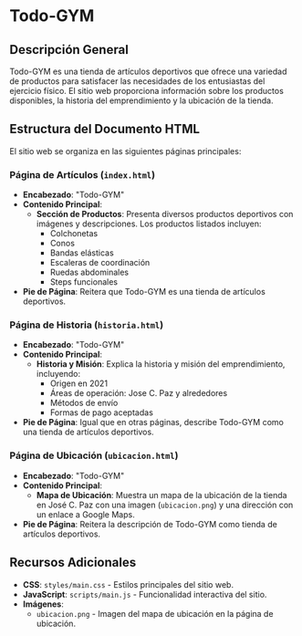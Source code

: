 # Todo-GYM

## Descripción General

Todo-GYM es una tienda de artículos deportivos que ofrece una variedad de productos para satisfacer las necesidades de los entusiastas del ejercicio físico. El sitio web proporciona información sobre los productos disponibles, la historia del emprendimiento y la ubicación de la tienda.

## Estructura del Documento HTML

El sitio web se organiza en las siguientes páginas principales:

### Página de Artículos (`index.html`)

- **Encabezado**: "Todo-GYM"
- **Contenido Principal**:
  - **Sección de Productos**: Presenta diversos productos deportivos con imágenes y descripciones. Los productos listados incluyen:
    - Colchonetas
    - Conos
    - Bandas elásticas
    - Escaleras de coordinación
    - Ruedas abdominales
    - Steps funcionales
- **Pie de Página**: Reitera que Todo-GYM es una tienda de artículos deportivos.

### Página de Historia (`historia.html`)

- **Encabezado**: "Todo-GYM"
- **Contenido Principal**:
  - **Historia y Misión**: Explica la historia y misión del emprendimiento, incluyendo:
    - Origen en 2021
    - Áreas de operación: Jose C. Paz y alrededores
    - Métodos de envío
    - Formas de pago aceptadas
- **Pie de Página**: Igual que en otras páginas, describe Todo-GYM como una tienda de artículos deportivos.

### Página de Ubicación (`ubicacion.html`)

- **Encabezado**: "Todo-GYM"
- **Contenido Principal**:
  - **Mapa de Ubicación**: Muestra un mapa de la ubicación de la tienda en José C. Paz con una imagen (`ubicacion.png`) y una dirección con un enlace a Google Maps.
- **Pie de Página**: Reitera la descripción de Todo-GYM como tienda de artículos deportivos.

## Recursos Adicionales

- **CSS**: `styles/main.css` - Estilos principales del sitio web.
- **JavaScript**: `scripts/main.js` - Funcionalidad interactiva del sitio.
- **Imágenes**:
  - `ubicacion.png` - Imagen del mapa de ubicación en la página de ubicación.


